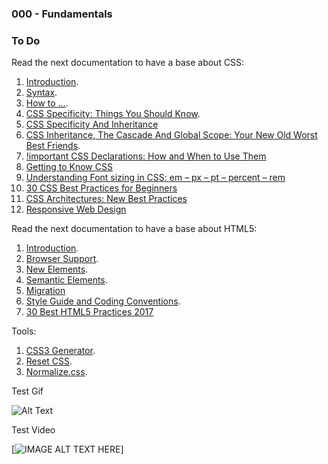 ### 000 - Fundamentals

### To Do

Read the next documentation to have a base about CSS:

1. [Introduction][1].
2. [Syntax][2].
3. [How to ...][3].
4. [CSS Specificity: Things You Should Know][4]. 
5. [CSS Specificity And Inheritance][5]
6. [CSS Inheritance, The Cascade And Global Scope: Your New Old Worst Best Friends][6].
7. [!important CSS Declarations: How and When to Use Them][7]
8. [Getting to Know CSS][8]
9. [Understanding Font sizing in CSS: em – px – pt – percent – rem][9]
10. [30 CSS Best Practices for Beginners][10]
11. [CSS Architectures: New Best Practices][11]
12. [Responsive Web Design][12]

Read the next documentation to have a base about HTML5:

1. [Introduction][13].
2. [Browser Support][14].
3. [New Elements][15].
4. [Semantic Elements][16]. 
5. [Migration][17]
6. [Style Guide and Coding Conventions][18].
7. [30 Best HTML5 Practices 2017][19]

Tools:

1. [CSS3 Generator][20].
2. [Reset CSS][21].
3. [Normalize.css][22].

[1]: https://www.w3schools.com/css/css_intro.asp
[2]: https://www.w3schools.com/css/css_syntax.asp
[3]: https://www.w3schools.com/css/css_howto.asp
[4]: https://www.smashingmagazine.com/2007/07/css-specificity-things-you-should-know/
[5]: https://www.smashingmagazine.com/2010/04/css-specificity-and-inheritance/
[6]: https://www.smashingmagazine.com/2016/11/css-inheritance-cascade-global-scope-new-old-worst-best-friends/
[7]: https://www.smashingmagazine.com/2010/11/the-important-css-declaration-how-and-when-to-use-it/
[8]: http://learn.shayhowe.com/html-css/getting-to-know-css/
[9]: https://www.narga.net/understanding-font-sizing-in-css-em-px-pt-percent-rem/
[10]: https://code.tutsplus.com/tutorials/30-css-best-practices-for-beginners--net-6741
[11]: https://www.sitepoint.com/css-architectures-new-best-practices/
[12]: http://learn.shayhowe.com/advanced-html-css/responsive-web-design/
[13]: https://www.w3schools.com/html/html5_intro.asp
[14]: https://www.w3schools.com/html/html5_browsers.asp
[15]: https://www.w3schools.com/html/html5_new_elements.asp
[16]: https://www.w3schools.com/html/html5_semantic_elements.asp
[17]: https://www.w3schools.com/html/html5_migration.asp
[18]: https://www.w3schools.com/html/html5_syntax.asp
[19]: https://www.themelocation.com/best-html5-practices/
[20]: http://css3generator.com/
[21]: https://meyerweb.com/eric/tools/css/reset/
[22]: https://necolas.github.io/normalize.css/




Test Gif

![Alt Text](https://media.giphy.com/media/d30R4Gp2RnY8MHvi/giphy.gif)

Test Video

[![IMAGE ALT TEXT HERE](https://www.youtube.com/watch?v=EXS_sMYdqco)]

